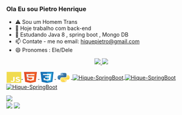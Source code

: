 ### Ola Eu sou Pietro Henrique 
-  ⚠️ Sou um Homem Trans 
- 🔭 Hoje trabalho com back-end 
- 🌱 Estudando Java 8 , spring boot , Mongo DB
- 📫 Contate - me no email: hiquepietro@gmail.com
- 😄 Pronomes : Ele/Dele 


<div align="center">
  <a href="https://github.com/hiquepietro">
  <img height="120em" src="https://github-readme-stats.vercel.app/api?username=hiquepietro&show_icons=true&theme=dark&include_all_commits=true&count_private=true"/>
  <img height="120em" src="https://github-readme-stats.vercel.app/api/top-langs/?username=hiquepietro&layout=compact&langs_count=7&theme=dark"/>
</div>
  
  
<div style="display: inline_block"><br>
  <img align="center" alt="Hique-Js" height="30" width="40" src="https://raw.githubusercontent.com/devicons/devicon/master/icons/javascript/javascript-plain.svg">
  <img align="center" alt="Hique-HTML" height="30" width="40" src="https://raw.githubusercontent.com/devicons/devicon/master/icons/html5/html5-original.svg">
  <img align="center" alt="Hique-CSS" height="30" width="40" src="https://raw.githubusercontent.com/devicons/devicon/master/icons/css3/css3-original.svg">
  <img align="center" alt="Hique-Python" height="30" width="40" src="https://raw.githubusercontent.com/devicons/devicon/master/icons/python/python-original.svg">
  <img align="center" alt="Hique-SpringBoot" height="30" width="40" src="https://cdn.jsdelivr.net/gh/devicons/devicon/icons/spring/spring-original.svg" />
  <img align="center" alt="Hique-SpringBoot" height="30" width="40" src="https://cdn.jsdelivr.net/gh/devicons/devicon/icons/java/java-original.svg" />
  <img align="center" alt="Hique-SpringBoot" height="30" width="40" src="https://cdn.jsdelivr.net/gh/devicons/devicon/icons/mongodb/mongodb-original.svg" />

</div>
  
  
  
<div>
    
  <a href="https://instagram.com/ih_pietro" target="_blank"><img src="https://img.shields.io/badge/-Instagram-%23E4405F?style=for-the-badge&logo=instagram&logoColor=white" target="_blank"></a>	
  <a href = "mailto:hiqeupietro@gmail.com"><img src="https://img.shields.io/badge/-Gmail-%23333?style=for-the-badge&logo=gmail&logoColor=white" target="_blank"></a>
  <a href="https://www.linkedin.com/in/pietro-henrique-0930361b1" target="_blank"><img src="https://img.shields.io/badge/-LinkedIn-%230077B5?style=for-the-badge&logo=linkedin&logoColor=white" target="_blank"></a> 
</div>
  
